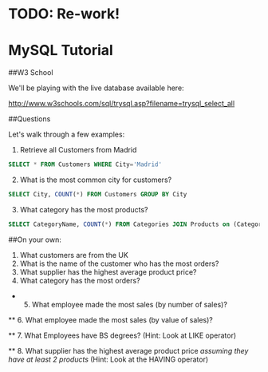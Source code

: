 # TODO: Re-work!

# MySQL Tutorial

##W3 School

We'll be playing with the live database available here:

http://www.w3schools.com/sql/trysql.asp?filename=trysql_select_all

##Questions

Let's walk through a few examples:

1) Retrieve all Customers from Madrid

```sql
SELECT * FROM Customers WHERE City='Madrid'
```

2) What is the most common city for customers?

```sql
SELECT City, COUNT(*) FROM Customers GROUP BY City
```

3) What category has the most products?

```sql
SELECT CategoryName, COUNT(*) FROM Categories JOIN Products on (Categories.CategoryID = Products.CategoryID) GROUP BY CategoryName
```

##On your own:

1. What customers are from the UK
2. What is the name of the customer who has the most orders?
3. What supplier has the highest average product price?
4. What category has the most orders?

* 5. What employee made the most sales (by number of sales)?

** 6. What employee made the most sales (by value of sales)?

** 7. What Employees have BS degrees? (Hint: Look at LIKE operator)

** 8. What supplier has the highest average product price *assuming they have at least 2 products* (Hint: Look at the HAVING operator)
